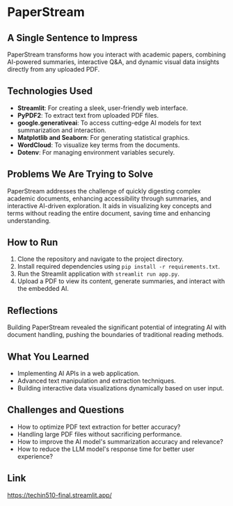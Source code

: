 # PaperStream

## A Single Sentence to Impress
PaperStream transforms how you interact with academic papers, combining AI-powered summaries, interactive Q&A, and dynamic visual data insights directly from any uploaded PDF.

## Technologies Used
- **Streamlit**: For creating a sleek, user-friendly web interface.
- **PyPDF2**: To extract text from uploaded PDF files.
- **google.generativeai**: To access cutting-edge AI models for text summarization and interaction.
- **Matplotlib and Seaborn**: For generating statistical graphics.
- **WordCloud**: To visualize key terms from the documents.
- **Dotenv**: For managing environment variables securely.

## Problems We Are Trying to Solve
PaperStream addresses the challenge of quickly digesting complex academic documents, enhancing accessibility through summaries, and interactive AI-driven exploration. It aids in visualizing key concepts and terms without reading the entire document, saving time and enhancing understanding.

## How to Run
1. Clone the repository and navigate to the project directory.
2. Install required dependencies using `pip install -r requirements.txt`.
3. Run the Streamlit application with `streamlit run app.py`.
4. Upload a PDF to view its content, generate summaries, and interact with the embedded AI.

## Reflections
Building PaperStream revealed the significant potential of integrating AI with document handling, pushing the boundaries of traditional reading methods.

## What You Learned
- Implementing AI APIs in a web application.
- Advanced text manipulation and extraction techniques.
- Building interactive data visualizations dynamically based on user input.

## Challenges and Questions
- How to optimize PDF text extraction for better accuracy?
- Handling large PDF files without sacrificing performance.
- How to improve the AI model's summarization accuracy and relevance?
- How to reduce the LLM model's response time for better user experience?

## Link

https://techin510-final.streamlit.app/ 